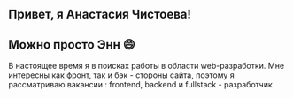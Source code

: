 ## Привет, я Анастасия Чистоева!
## Можно просто Энн 😄


В настоящее время я в поисках работы в области web-разработки. Мне интересны как фронт, так и бэк - стороны сайта, поэтому я рассматриваю вакансии : frontend, backend и fullstack - разработчик



<!--Here are some ideas to get you started:

- 🔭 I’m currently working on ...
- 🌱 I’m currently learning ...
- 👯 I’m looking to collaborate on ...
- 🤔 I’m looking for help with ...
- 💬 Ask me about ...
- 📫 How to reach me: ...
- 😄 Pronouns: ...
- ⚡ Fun fact: ...
-->

